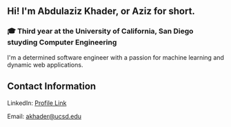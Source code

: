 ## Hi! I'm Abdulaziz Khader, or Aziz for short.

### 🎓 Third year at the University of California, San Diego stuyding Computer Engineering
I'm a determined software engineer with a passion for machine learning and dynamic web applications. 


## Contact Information
LinkedIn: [Profile Link](https://www.linkedin.com/in/abdulaziz-khader/) 

Email: [akhader@ucsd.edu](mailto:akhader@ucsd.edu)

<!--
**aokhader/aokhader** is a ✨ _special_ ✨ repository because its `README.md` (this file) appears on your GitHub profile.

Here are some ideas to get you started:

- 🔭 I’m currently working on ...
- 🌱 I’m currently learning ...
- 👯 I’m looking to collaborate on ...
- 🤔 I’m looking for help with ...
- 💬 Ask me about ...
- 📫 How to reach me: ...
- 😄 Pronouns: ...
- ⚡ Fun fact: ...
-->

